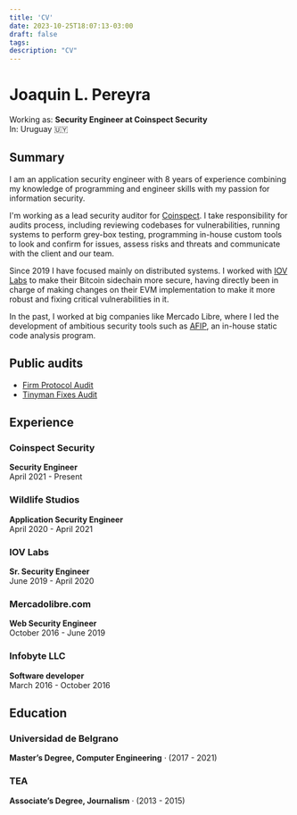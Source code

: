 ```yaml
---
title: 'CV'
date: 2023-10-25T18:07:13-03:00
draft: false
tags:
description: "CV"
---
```


# Joaquin L. Pereyra
Working as: **Security Engineer at Coinspect Security**  
In: Uruguay 🇺🇾

## Summary
I am an application security engineer with 8 years of experience combining my knowledge of programming and engineer skills with my passion for information security.

I'm working as a lead security auditor for [Coinspect](https://www.coinspect.com/). I take responsibility for audits process, including reviewing codebases for vulnerabilities, running systems to perform grey-box testing, programming in-house custom tools to look and confirm for issues, assess risks and threats and communicate with the client and our team.

Since 2019 I have focused mainly on distributed systems. I worked with [IOV Labs](https://www.iovlabs.org/) to make their Bitcoin sidechain more secure, having directly been in charge of making changes on their EVM implementation to make it more robust and fixing critical vulnerabilities in it.

In the past, I worked at big companies like Mercado Libre, where I led the development of ambitious security tools such as [AFIP](https://github.com/mercadolibre/afip-grails), an in-house static code analysis program.

## Public audits

- [Firm Protocol Audit](https://2196126057-files.gitbook.io/~/files/v0/b/gitbook-x-prod.appspot.com/o/spaces%2FiCNdy1jDW7p2hoMSUff8%2Fuploads%2FRCXF2D25uoW69r6yPqMB%2Fv1-coinspect.pdf?alt=media&token=c4b436fe-0119-4c10-84b7-262a7449b5af)
- [Tinyman Fixes Audit](https://github.com/coinspect/publications/blob/master/Coinspect%20-%20Smart%20Contract%20Update%20Review%20-%20Tinyman%20v220107.pdf)

## Experience
### Coinspect Security
**Security Engineer**  
April 2021 - Present 

### Wildlife Studios
**Application Security Engineer**  
April 2020 - April 2021 

### IOV Labs
**Sr. Security Engineer**  
June 2019 - April 2020 

### Mercadolibre.com
**Web Security Engineer**  
October 2016 - June 2019 

### Infobyte LLC
**Software developer**  
March 2016 - October 2016 

## Education
### Universidad de Belgrano
**Master’s Degree, Computer Engineering** · (2017 - 2021)

### TEA
**Associate’s Degree, Journalism** · (2013 - 2015)


